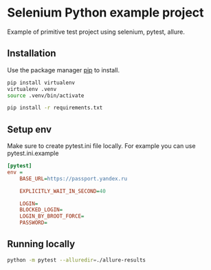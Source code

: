 # Selenium Python example project

Example of primitive test project using selenium, pytest, allure.

## Installation

Use the package manager [pip](https://pip.pypa.io/en/stable/) to install.

```bash
pip install virtualenv
virtualenv .venv
source .venv/bin/activate

pip install -r requirements.txt
```

## Setup env
Make sure to create pytest.ini file locally. For example you can use pytest.ini.example


```ini
[pytest]
env =
    BASE_URL=https://passport.yandex.ru

    EXPLICITLY_WAIT_IN_SECOND=40

    LOGIN=
    BLOCKED_LOGIN=
    LOGIN_BY_BROOT_FORCE=
    PASSWORD=
```

## Running locally


```bash
python -m pytest --alluredir=./allure-results
```
